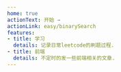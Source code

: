 ```yaml
---
home: true
actionText: 开始 →
actionLink: easy/binarySearch
features:
- title: 学习
  details: 记录日常leetcode的刷题过程.
- title: 前端
  details: 不定时的发一些前端相关的文章.
---
```

